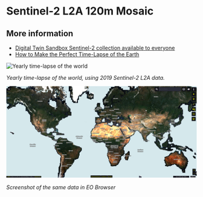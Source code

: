 # Sentinel-2 L2A 120m Mosaic

## More information

- [Digital Twin Sandbox Sentinel-2 collection available to everyone](https://medium.com/sentinel-hub/digital-twin-sandbox-sentinel-2-collection-available-to-everyone-20f3b5de846e)
- [How to Make the Perfect Time-Lapse of the Earth](https://medium.com/sentinel-hub/how-to-make-the-perfect-time-lapse-of-the-earth-351f214527f6)

![Yearly time-lapse of the world](timelapse.gif)

*Yearly time-lapse of the world, using 2019 Sentinel-2 L2A data.*

![Screenshot of the same data in the EO Browser](image.png)

*Screenshot of the same data in EO Browser*

